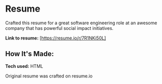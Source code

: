 # Resume
Crafted this resume for a great software engineering role at an awesome company that has powerful social impact initiatives.

**Link to resume:** [https://resume.io/r/7R1NKi50L]

## How It's Made:

**Tech used:** HTML

Original resume was crafted on resume.io 
